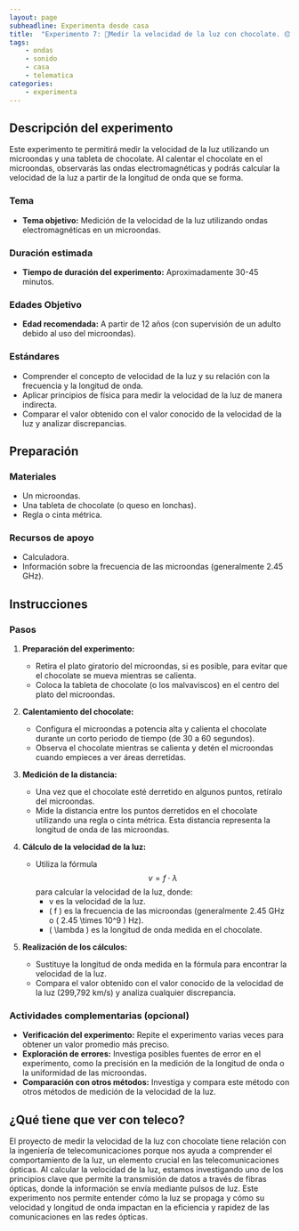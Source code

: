 ```yaml
---
layout: page
subheadline: Experimenta desde casa
title:  "Experimento 7: 🍫Medir la velocidad de la luz con chocolate. 🟡"
tags:
    - ondas
    - sonido
    - casa
    - telematica
categories:
    - experimenta
---
```


## Descripción del experimento

Este experimento te permitirá medir la velocidad de la luz utilizando un microondas y una tableta de chocolate. Al calentar el chocolate en el microondas, observarás las ondas electromagnéticas y podrás calcular la velocidad de la luz a partir de la longitud de onda que se forma.

### Tema

- **Tema objetivo:** Medición de la velocidad de la luz utilizando ondas electromagnéticas en un microondas.

### Duración estimada

- **Tiempo de duración del experimento:** Aproximadamente 30-45 minutos.

### Edades Objetivo

- **Edad recomendada:** A partir de 12 años (con supervisión de un adulto debido al uso del microondas).

### Estándares

- Comprender el concepto de velocidad de la luz y su relación con la frecuencia y la longitud de onda.
- Aplicar principios de física para medir la velocidad de la luz de manera indirecta.
- Comparar el valor obtenido con el valor conocido de la velocidad de la luz y analizar discrepancias.

## Preparación

### Materiales

- Un microondas.
- Una tableta de chocolate (o queso en lonchas).
- Regla o cinta métrica.

### Recursos de apoyo

- Calculadora.
- Información sobre la frecuencia de las microondas (generalmente 2.45 GHz).

## Instrucciones

### Pasos

1. **Preparación del experimento:**
   - Retira el plato giratorio del microondas, si es posible, para evitar que el chocolate se mueva mientras se calienta.
   - Coloca la tableta de chocolate (o los malvaviscos) en el centro del plato del microondas.

2. **Calentamiento del chocolate:**
   - Configura el microondas a potencia alta y calienta el chocolate durante un corto periodo de tiempo (de 30 a 60 segundos).
   - Observa el chocolate mientras se calienta y detén el microondas cuando empieces a ver áreas derretidas.

3. **Medición de la distancia:**
   - Una vez que el chocolate esté derretido en algunos puntos, retíralo del microondas.
   - Mide la distancia entre los puntos derretidos en el chocolate utilizando una regla o cinta métrica. Esta distancia representa la longitud de onda de las microondas.

4. **Cálculo de la velocidad de la luz:**
   - Utiliza la fórmula $${v = f \cdot \lambda}$$ para calcular la velocidad de la luz, donde:
     - v es la velocidad de la luz.
     - \( f \) es la frecuencia de las microondas (generalmente 2.45 GHz o \( 2.45 \times 10^9 \) Hz).
     - \( \lambda \) es la longitud de onda medida en el chocolate.

5. **Realización de los cálculos:**
   - Sustituye la longitud de onda medida en la fórmula para encontrar la velocidad de la luz.
   - Compara el valor obtenido con el valor conocido de la velocidad de la luz (299,792 km/s) y analiza cualquier discrepancia.

### Actividades complementarias (opcional)

- **Verificación del experimento:** Repite el experimento varias veces para obtener un valor promedio más preciso.
- **Exploración de errores:** Investiga posibles fuentes de error en el experimento, como la precisión en la medición de la longitud de onda o la uniformidad de las microondas.
- **Comparación con otros métodos:** Investiga y compara este método con otros métodos de medición de la velocidad de la luz.

## ¿Qué tiene que ver con teleco? 
El proyecto de medir la velocidad de la luz con chocolate tiene relación con la ingeniería de telecomunicaciones porque nos ayuda a comprender el comportamiento de la luz, un elemento crucial en las telecomunicaciones ópticas. Al calcular la velocidad de la luz, estamos investigando uno de los principios clave que permite la transmisión de datos a través de fibras ópticas, donde la información se envía mediante pulsos de luz. Este experimento nos permite entender cómo la luz se propaga y cómo su velocidad y longitud de onda impactan en la eficiencia y rapidez de las comunicaciones en las redes ópticas.